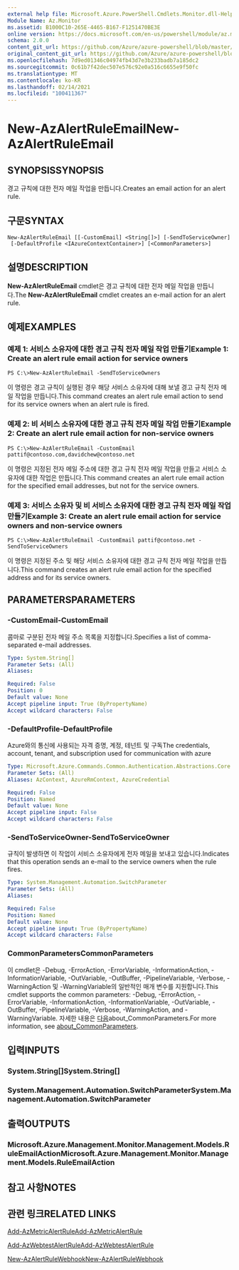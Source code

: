 ```yaml
---
external help file: Microsoft.Azure.PowerShell.Cmdlets.Monitor.dll-Help.xml
Module Name: Az.Monitor
ms.assetid: B1000C10-265E-4465-B167-F1251470BE3E
online version: https://docs.microsoft.com/en-us/powershell/module/az.monitor/new-azalertruleemail
schema: 2.0.0
content_git_url: https://github.com/Azure/azure-powershell/blob/master/src/Monitor/Monitor/help/New-AzAlertRuleEmail.md
original_content_git_url: https://github.com/Azure/azure-powershell/blob/master/src/Monitor/Monitor/help/New-AzAlertRuleEmail.md
ms.openlocfilehash: 7d9ed01346c04974fb43d7e3b233badb7a185dc2
ms.sourcegitcommit: 0c61b7f42dec507e576c92e0a516c6655e9f50fc
ms.translationtype: MT
ms.contentlocale: ko-KR
ms.lasthandoff: 02/14/2021
ms.locfileid: "100411367"
---
```

# <span data-ttu-id="f156d-101">New-AzAlertRuleEmail</span><span class="sxs-lookup"><span data-stu-id="f156d-101">New-AzAlertRuleEmail</span></span>

## <span data-ttu-id="f156d-102">SYNOPSIS</span><span class="sxs-lookup"><span data-stu-id="f156d-102">SYNOPSIS</span></span>
<span data-ttu-id="f156d-103">경고 규칙에 대한 전자 메일 작업을 만듭니다.</span><span class="sxs-lookup"><span data-stu-id="f156d-103">Creates an email action for an alert rule.</span></span>

## <span data-ttu-id="f156d-104">구문</span><span class="sxs-lookup"><span data-stu-id="f156d-104">SYNTAX</span></span>

```
New-AzAlertRuleEmail [[-CustomEmail] <String[]>] [-SendToServiceOwner]
 [-DefaultProfile <IAzureContextContainer>] [<CommonParameters>]
```

## <span data-ttu-id="f156d-105">설명</span><span class="sxs-lookup"><span data-stu-id="f156d-105">DESCRIPTION</span></span>
<span data-ttu-id="f156d-106">**New-AzAlertRuleEmail** cmdlet은 경고 규칙에 대한 전자 메일 작업을 만듭니다.</span><span class="sxs-lookup"><span data-stu-id="f156d-106">The **New-AzAlertRuleEmail** cmdlet creates an e-mail action for an alert rule.</span></span>

## <span data-ttu-id="f156d-107">예제</span><span class="sxs-lookup"><span data-stu-id="f156d-107">EXAMPLES</span></span>

### <span data-ttu-id="f156d-108">예제 1: 서비스 소유자에 대한 경고 규칙 전자 메일 작업 만들기</span><span class="sxs-lookup"><span data-stu-id="f156d-108">Example 1: Create an alert rule email action for service owners</span></span>
```
PS C:\>New-AzAlertRuleEmail -SendToServiceOwners
```

<span data-ttu-id="f156d-109">이 명령은 경고 규칙이 실행된 경우 해당 서비스 소유자에 대해 보낼 경고 규칙 전자 메일 작업을 만듭니다.</span><span class="sxs-lookup"><span data-stu-id="f156d-109">This command creates an alert rule email action to send for its service owners when an alert rule is fired.</span></span>

### <span data-ttu-id="f156d-110">예제 2: 비 서비스 소유자에 대한 경고 규칙 전자 메일 작업 만들기</span><span class="sxs-lookup"><span data-stu-id="f156d-110">Example 2: Create an alert rule email action for non-service owners</span></span>
```
PS C:\>New-AzAlertRuleEmail -CustomEmail pattif@contoso.com,davidchew@contoso.net
```

<span data-ttu-id="f156d-111">이 명령은 지정된 전자 메일 주소에 대한 경고 규칙 전자 메일 작업을 만들고 서비스 소유자에 대한 작업은 만듭니다.</span><span class="sxs-lookup"><span data-stu-id="f156d-111">This command creates an alert rule email action for the specified email addresses, but not for the service owners.</span></span>

### <span data-ttu-id="f156d-112">예제 3: 서비스 소유자 및 비 서비스 소유자에 대한 경고 규칙 전자 메일 작업 만들기</span><span class="sxs-lookup"><span data-stu-id="f156d-112">Example 3: Create an alert rule email action for service owners and non-service owners</span></span>
```
PS C:\>New-AzAlertRuleEmail -CustomEmail pattif@contoso.net -SendToServiceOwners
```

<span data-ttu-id="f156d-113">이 명령은 지정된 주소 및 해당 서비스 소유자에 대한 경고 규칙 전자 메일 작업을 만듭니다.</span><span class="sxs-lookup"><span data-stu-id="f156d-113">This command creates an alert rule email action for the specified address and for its service owners.</span></span>

## <span data-ttu-id="f156d-114">PARAMETERS</span><span class="sxs-lookup"><span data-stu-id="f156d-114">PARAMETERS</span></span>

### <span data-ttu-id="f156d-115">-CustomEmail</span><span class="sxs-lookup"><span data-stu-id="f156d-115">-CustomEmail</span></span>
<span data-ttu-id="f156d-116">콤마로 구분된 전자 메일 주소 목록을 지정합니다.</span><span class="sxs-lookup"><span data-stu-id="f156d-116">Specifies a list of comma-separated e-mail addresses.</span></span>

```yaml
Type: System.String[]
Parameter Sets: (All)
Aliases:

Required: False
Position: 0
Default value: None
Accept pipeline input: True (ByPropertyName)
Accept wildcard characters: False
```

### <span data-ttu-id="f156d-117">-DefaultProfile</span><span class="sxs-lookup"><span data-stu-id="f156d-117">-DefaultProfile</span></span>
<span data-ttu-id="f156d-118">Azure와의 통신에 사용되는 자격 증명, 계정, 테넌트 및 구독</span><span class="sxs-lookup"><span data-stu-id="f156d-118">The credentials, account, tenant, and subscription used for communication with azure</span></span>

```yaml
Type: Microsoft.Azure.Commands.Common.Authentication.Abstractions.Core.IAzureContextContainer
Parameter Sets: (All)
Aliases: AzContext, AzureRmContext, AzureCredential

Required: False
Position: Named
Default value: None
Accept pipeline input: False
Accept wildcard characters: False
```

### <span data-ttu-id="f156d-119">-SendToServiceOwner</span><span class="sxs-lookup"><span data-stu-id="f156d-119">-SendToServiceOwner</span></span>
<span data-ttu-id="f156d-120">규칙이 발생하면 이 작업이 서비스 소유자에게 전자 메일을 보내고 있습니다.</span><span class="sxs-lookup"><span data-stu-id="f156d-120">Indicates that this operation sends an e-mail to the service owners when the rule fires.</span></span>

```yaml
Type: System.Management.Automation.SwitchParameter
Parameter Sets: (All)
Aliases:

Required: False
Position: Named
Default value: None
Accept pipeline input: True (ByPropertyName)
Accept wildcard characters: False
```

### <span data-ttu-id="f156d-121">CommonParameters</span><span class="sxs-lookup"><span data-stu-id="f156d-121">CommonParameters</span></span>
<span data-ttu-id="f156d-122">이 cmdlet은 -Debug, -ErrorAction, -ErrorVariable, -InformationAction, -InformationVariable, -OutVariable, -OutBuffer, -PipelineVariable, -Verbose, -WarningAction 및 -WarningVariable의 일반적인 매개 변수를 지원합니다.</span><span class="sxs-lookup"><span data-stu-id="f156d-122">This cmdlet supports the common parameters: -Debug, -ErrorAction, -ErrorVariable, -InformationAction, -InformationVariable, -OutVariable, -OutBuffer, -PipelineVariable, -Verbose, -WarningAction, and -WarningVariable.</span></span> <span data-ttu-id="f156d-123">자세한 내용은 [다음](http://go.microsoft.com/fwlink/?LinkID=113216)about_CommonParameters.</span><span class="sxs-lookup"><span data-stu-id="f156d-123">For more information, see [about_CommonParameters](http://go.microsoft.com/fwlink/?LinkID=113216).</span></span>

## <span data-ttu-id="f156d-124">입력</span><span class="sxs-lookup"><span data-stu-id="f156d-124">INPUTS</span></span>

### <span data-ttu-id="f156d-125">System.String[]</span><span class="sxs-lookup"><span data-stu-id="f156d-125">System.String[]</span></span>

### <span data-ttu-id="f156d-126">System.Management.Automation.SwitchParameter</span><span class="sxs-lookup"><span data-stu-id="f156d-126">System.Management.Automation.SwitchParameter</span></span>

## <span data-ttu-id="f156d-127">출력</span><span class="sxs-lookup"><span data-stu-id="f156d-127">OUTPUTS</span></span>

### <span data-ttu-id="f156d-128">Microsoft.Azure.Management.Monitor.Management.Models.RuleEmailAction</span><span class="sxs-lookup"><span data-stu-id="f156d-128">Microsoft.Azure.Management.Monitor.Management.Models.RuleEmailAction</span></span>

## <span data-ttu-id="f156d-129">참고 사항</span><span class="sxs-lookup"><span data-stu-id="f156d-129">NOTES</span></span>

## <span data-ttu-id="f156d-130">관련 링크</span><span class="sxs-lookup"><span data-stu-id="f156d-130">RELATED LINKS</span></span>


[<span data-ttu-id="f156d-131">Add-AzMetricAlertRule</span><span class="sxs-lookup"><span data-stu-id="f156d-131">Add-AzMetricAlertRule</span></span>](./Add-AzMetricAlertRule.md)

[<span data-ttu-id="f156d-132">Add-AzWebtestAlertRule</span><span class="sxs-lookup"><span data-stu-id="f156d-132">Add-AzWebtestAlertRule</span></span>](./Add-AzWebtestAlertRule.md)

[<span data-ttu-id="f156d-133">New-AzAlertRuleWebhook</span><span class="sxs-lookup"><span data-stu-id="f156d-133">New-AzAlertRuleWebhook</span></span>](./New-AzAlertRuleWebhook.md)


